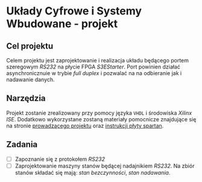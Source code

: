 # Układy Cyfrowe i Systemy Wbudowane - projekt

## Cel projektu
Celem projektu jest zaprojektowanie i realizacja układu będącego portem szeregowym _RS232_ na płycie FPGA _S3EStarter_. Port powinien działać asynchronicznuie w trybie _full duplex_ i pozwalać na na odbieranie jak i nadawanie danych.

## Narzędzia
Projekt zostanie zrealizowany przy pomocy języka `VHDL` i środowiska _Xilinx ISE_. Dodatkowo wykorzystane zostaną materiały pomocnicze znajdujące się na stronie [prowadzącego projektu](http://indyk.ict.pwr.wroc.pl/ucyfr/fpga/) oraz [instrukcji płyty spartan](https://docs.xilinx.com/v/u/en-US/ug230).

## Zadania
- [ ] Zapoznanie się z protokołem _RS232_
- [ ] Zaprojektowanie maszyny stanów będącej nadajnikiem _RS232_. Na zbiór stanów składać się mają: _stan bezczynności_, _stan nadawania_.
